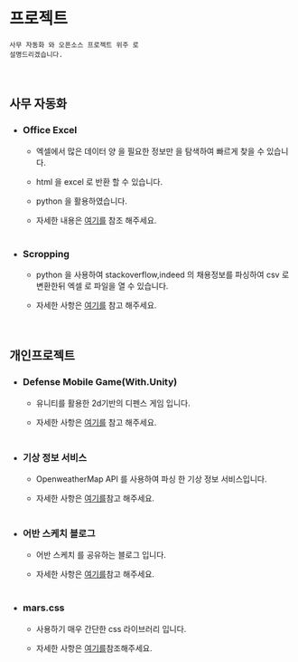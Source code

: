 # 프로젝트

<code>사무 자동화 와 오픈소스 프로젝트 위주 로 설명드리겠습니다.</code>  
<br><br>



## 사무 자동화

* ### Office Excel

   - 엑셀에서 많은 데이터 양 을 필요한 정보만 을 탐색하여 빠르게 찾을 수 있습니다.
   
   - html 을 excel 로 반환 할 수 있습니다.
   
   - python 을 활용하였습니다.
   
   - 자세한 내용은 <a href="https://office-excel-portfolio.herokuapp.com/">여기를</a> 참조 해주세요.<br><br>

* ### Scropping

  - python 을 사용하여 stackoverflow,indeed 의 채용정보를 파싱하여 csv 로 변환한뒤 엑셀 로 파일을 열 수 있습니다.
  
  - 자세한 사항은 <a href="https://github.com/GayaChoi/python_2019">여기를</a> 참고 해주세요.<br><br><br>


## 개인프로젝트

 * ### Defense Mobile Game(With.Unity)
 
   - 유니티를 활용한 2d기반의 디펜스 게임 입니다.
   
   - 자세한 사항은 <a href="https://github.com/GayaChoi/Defense-Game-Mobile">여기를</a> 참고 해주세요.<br><br>
   
 * ### 기상 정보 서비스
   
   - OpenweatherMap API 를 사용하여 파싱 한 기상 정보 서비스입니다.
   
   - 자세한 사항은 <a href="https://poseidon-weather-app.herokuapp.com/">여기를</a>참고 해주세요.<br><br>
   
 * ### 어반 스케치 블로그
 
   - 어반 스케치 를 공유하는 블로그 입니다.
   
   - 자세한 사항은 <a href="https://urban-sketch.herokuapp.com/">여기를</a>참고 해주세요.<br><br>
   
 * ### mars.css
 
   - 사용하기 매우 간단한 css 라이브러리 입니다.
   
   - 자세한 사항은 <a href="https://github.com/GayaChoi/mars">여기를</a>참조해주세요.<br><br>
   
   
   
 
